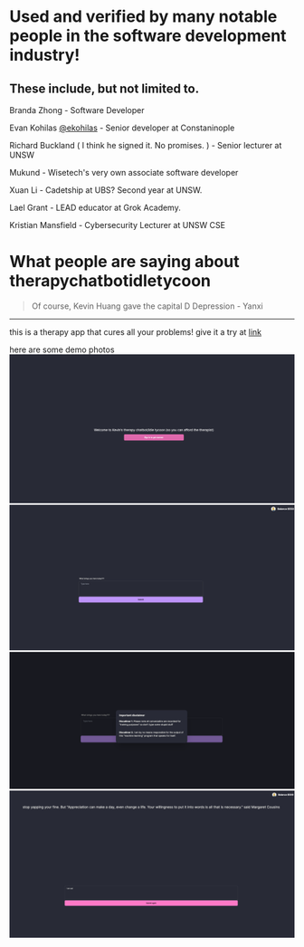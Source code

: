 # Used and verified by many notable people in the software development industry!
## These include, but not limited to. 

Branda Zhong - Software Developer
 
Evan Kohilas [@ekohilas](https://github.com/ekohilas) - Senior developer at Constaninople

Richard Buckland ( I think he signed it. No promises. ) - Senior lecturer at UNSW

Mukund - Wisetech's very own associate software developer

Xuan Li - Cadetship at UBS? Second year at UNSW. 

Lael Grant - LEAD educator at Grok Academy.

Kristian Mansfield - Cybersecurity Lecturer at UNSW CSE

# What people are saying about therapychatbotidletycoon

> Of course, Kevin Huang gave the capital D Depression - Yanxi

___

this is a therapy app that cures all your problems!
give it a try at [link](https://therapy-chat-bot-idle-tycoon.vercel.app/)

here are some demo photos
![product demo](docs/images/home_screen.png)
![product demo](docs/images/asking_screen.png)
![product demo](docs/images/disclamimer.png)
![product demo](docs/images/response_screen.png)
